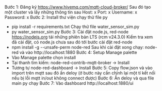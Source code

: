 Bước 1: Đăng ký 
 https://www.hivemq.com/mqtt-cloud-broker/
 Sau đó tạo một cluster và lấy những thông tin sau
Host: x
Port: x
Username: x
Password: x
Bước 2: Install thư viện chạy thử file py
- pip install -r requirements.txt
        Chạy thử file water_sensor_sim.py
- py water_sensor_sim.py
Bước 3: Cài đặt node.js, red-node
https://nodejs.org tải những phiên bản LTS (rcm v24.3.0)
Kiểm tra xem đã cài đặt, có node.js chưa sau đó tới bước cài đặt red-node
- npm install -g --unsafe-perm node-red
Sau khi cài đặt xong chạy: node-red và vào http://localhost:1880
Bước 4: Setup Manage palette
- Vào Manage palette chọn install
- Tại thanh tìm kiếm: node-red-contrib-mqtt-broker -> Install
- Tương tự node-red-dashboard -> Install 
Bước 5: Copy flow.json và vào import trên mqtt sau đó ấn deloy (ở bước này cần chỉnh lại một tí kết nối nếu bị lỗi mqtt in/out không connect được)
Bước 6: Ấn deloy và qua file main py chạy
Bước 7: Vào dashboard http://localhost:1880/ui